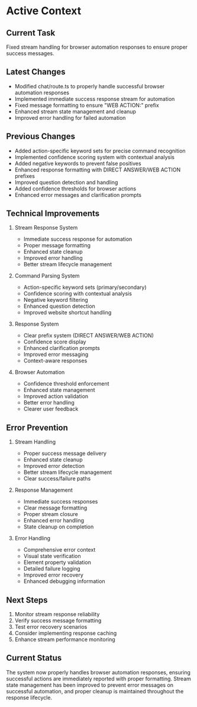 # Active Context

## Current Task
Fixed stream handling for browser automation responses to ensure proper success messages.

## Latest Changes
- Modified chat/route.ts to properly handle successful browser automation responses
- Implemented immediate success response stream for automation
- Fixed message formatting to ensure "WEB ACTION:" prefix
- Enhanced stream state management and cleanup
- Improved error handling for failed automation

## Previous Changes
- Added action-specific keyword sets for precise command recognition
- Implemented confidence scoring system with contextual analysis
- Added negative keywords to prevent false positives
- Enhanced response formatting with DIRECT ANSWER/WEB ACTION prefixes
- Improved question detection and handling
- Added confidence thresholds for browser actions
- Enhanced error messages and clarification prompts

## Technical Improvements
1. Stream Response System
   - Immediate success response for automation
   - Proper message formatting
   - Enhanced state cleanup
   - Improved error handling
   - Better stream lifecycle management

2. Command Parsing System
   - Action-specific keyword sets (primary/secondary)
   - Confidence scoring with contextual analysis
   - Negative keyword filtering
   - Enhanced question detection
   - Improved website shortcut handling

3. Response System
   - Clear prefix system (DIRECT ANSWER/WEB ACTION)
   - Confidence score display
   - Enhanced clarification prompts
   - Improved error messaging
   - Context-aware responses

4. Browser Automation
   - Confidence threshold enforcement
   - Enhanced state management
   - Improved action validation
   - Better error handling
   - Clearer user feedback

## Error Prevention
1. Stream Handling
   - Proper success message delivery
   - Enhanced state cleanup
   - Improved error detection
   - Better stream lifecycle management
   - Clear success/failure paths

2. Response Management
   - Immediate success responses
   - Clear message formatting
   - Proper stream closure
   - Enhanced error handling
   - State cleanup on completion

3. Error Handling
   - Comprehensive error context
   - Visual state verification
   - Element property validation
   - Detailed failure logging
   - Improved error recovery
   - Enhanced debugging information

## Next Steps
1. Monitor stream response reliability
2. Verify success message formatting
3. Test error recovery scenarios
4. Consider implementing response caching
5. Enhance stream performance monitoring

## Current Status
The system now properly handles browser automation responses, ensuring successful actions are immediately reported with proper formatting. Stream state management has been improved to prevent error messages on successful automation, and proper cleanup is maintained throughout the response lifecycle.
